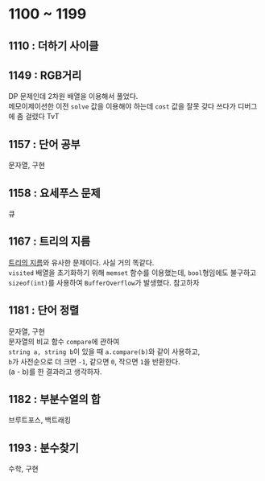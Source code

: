 # 1100 ~ 1199


## 1110 : 더하기 사이클

## 1149 : RGB거리
DP 문제인데 2차원 배열을 이용해서 풀었다.  
메모이제이션한 이전 `solve` 값을 이용해야 하는데 `cost` 값을 잘못 갖다 쓰다가 디버그에 좀 걸렸다 TvT

## 1157 : 단어 공부
문자열, 구현

## 1158 : 요세푸스 문제
큐

## 1167 : 트리의 지름
[트리의 지름](https://boj.kr/1967)와 유사한 문제이다. 사실 거의 똑같다.  
`visited` 배열을 초기화하기 위해 `memset` 함수를 이용했는데, `bool`형임에도 불구하고 `sizeof(int)`를 사용하여 `BufferOverflow`가 발생했다. 참고하자

## 1181 : 단어 정렬
문자열, 구현  
문자열의 비교 함수 `compare`에 관하여  
`string a, string b`이 있을 때 `a.compare(b)`와 같이 사용하고,  
`b`가 사전순으로 더 크면 `-1`, 같으면 `0`, 작으면 `1`을 반환한다.  
(a - b)를 한 결과라고 생각하자.

## 1182 : 부분수열의 합
브루트포스, 백트래킹

## 1193 : 분수찾기
수학, 구현
